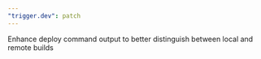 ```yaml
---
"trigger.dev": patch
---
```


Enhance deploy command output to better distinguish between local and remote builds
